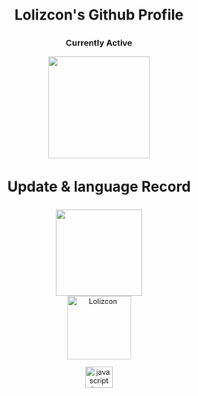 # <p align="center">Lolizcon's Github Profile</p>
### <p align="center">Currently Active</p>

<p align="center">
  <img height="200px" src="https://lanyard-profile-readme.vercel.app/api/847507038287822909" />
</p>

# <p align="center">Update & language Record</p>

<p align="center">
   <img height="170px" src="https://github-readme-stats.vercel.app/api?username=Lolizcon&show_icons=true&count_private=true&theme=dracula" />
  <br>
  <img height="125px" src="https://github-readme-stats.vercel.app/api/top-langs/?username=Lolizcon&layout=compact&count_private=true&theme=dracula" alt="Lolizcon" />
</p>

<div align="center">
  <img src="https://cdn.jsdelivr.net/gh/devicons/devicon/icons/javascript/javascript-original.svg" height="42" width="54" alt="javascript logo"  />
</div>
